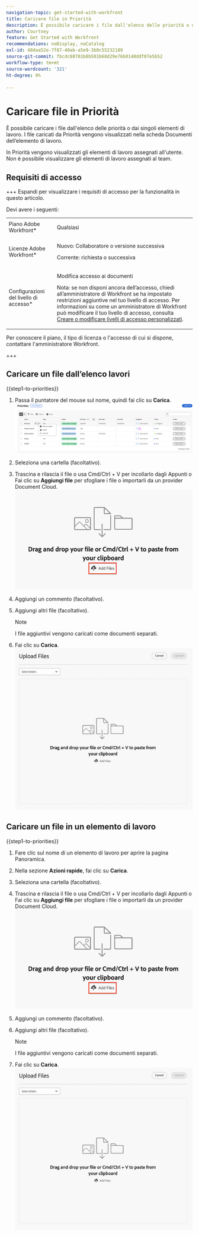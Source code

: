 ```yaml
---
navigation-topic: get-started-with-workfront
title: Caricare file in Priorità
description: È possibile caricare i file dall'elenco delle priorità o dai singoli elementi di lavoro. I file caricati da Priorità vengono visualizzati nella scheda Documenti dell’elemento di lavoro.
author: Courtney
feature: Get Started with Workfront
recommendations: noDisplay, noCatalog
exl-id: 484aa52e-7f87-40ab-a5e9-3b0c55232189
source-git-commit: fbcdc88701b8b501b68d29e76b0148ddf07e5b52
workflow-type: tm+mt
source-wordcount: '321'
ht-degree: 0%

---
```


# Caricare file in Priorità

È possibile caricare i file dall&#39;elenco delle priorità o dai singoli elementi di lavoro. I file caricati da Priorità vengono visualizzati nella scheda Documenti dell’elemento di lavoro.

In Priorità vengono visualizzati gli elementi di lavoro assegnati all&#39;utente. Non è possibile visualizzare gli elementi di lavoro assegnati al team.

## Requisiti di accesso

+++ Espandi per visualizzare i requisiti di accesso per la funzionalità in questo articolo.

Devi avere i seguenti:

<table style="table-layout:auto"> 
 <col> 
 <col> 
 <tbody> 
  <tr> 
   <td role="rowheader">Piano Adobe Workfront*</td> 
   <td> <p> Qualsiasi</p> </td> 
  </tr> 
  <tr> 
   <td role="rowheader">Licenze Adobe Workfront*</td> 
   <td> 
   <p>Nuovo: Collaboratore o versione successiva</p> 
   <p>Corrente: richiesta o successiva</p> </td> 
  </tr> 
  <tr> 
   <td role="rowheader">Configurazioni del livello di accesso*</td> 
   <td> <p>Modifica accesso ai documenti</p> <p>Nota: se non disponi ancora dell’accesso, chiedi all’amministratore di Workfront se ha impostato restrizioni aggiuntive nel tuo livello di accesso. Per informazioni su come un amministratore di Workfront può modificare il tuo livello di accesso, consulta <a href="../../administration-and-setup/add-users/configure-and-grant-access/create-modify-access-levels.md" class="MCXref xref">Creare o modificare livelli di accesso personalizzati</a>.</p> </td> 
  </tr> 
 </tbody> 
</table>

Per conoscere il piano, il tipo di licenza o l&#39;accesso di cui si dispone, contattare l&#39;amministratore Workfront.

+++

## Caricare un file dall’elenco lavori

{{step1-to-priorities}}

1. Passa il puntatore del mouse sul nome, quindi fai clic su **Carica**.
   ![Aggiorna, registra ora e carica](assets/update-log-upload.png)
1. Seleziona una cartella (facoltativo).
1. Trascina e rilascia il file o usa Cmd/Ctrl + V per incollarlo dagli Appunti
o
Fai clic su **Aggiungi file** per sfogliare i file o importarli da un provider Document Cloud.
   ![Aggiungi file](assets/add-files.png)
1. Aggiungi un commento (facoltativo).
1. Aggiungi altri file (facoltativo).

   >[!NOTE]
   >
   >I file aggiuntivi vengono caricati come documenti separati.
1. Fai clic su **Carica**.
   ![Carica file](assets/upload-file-module.png)


## Caricare un file in un elemento di lavoro

{{step1-to-priorities}}

1. Fare clic sul nome di un elemento di lavoro per aprire la pagina Panoramica.
1. Nella sezione **Azioni rapide**, fai clic su **Carica**.
1. Seleziona una cartella (facoltativo).
1. Trascina e rilascia il file o usa Cmd/Ctrl + V per incollarlo dagli Appunti
o
Fai clic su **Aggiungi file** per sfogliare i file o importarli da un provider Document Cloud.
   ![Aggiungi file](assets/add-files.png)
1. Aggiungi un commento (facoltativo).
1. Aggiungi altri file (facoltativo).

   >[!NOTE]
   >
   >I file aggiuntivi vengono caricati come documenti separati.
1. Fai clic su **Carica**.
   ![Carica file](assets/upload-file-module.png)

